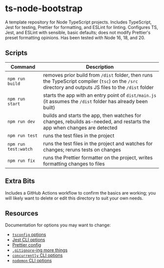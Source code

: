 # ts-node-bootstrap

A template repository for Node TypeScript projects. Includes TypeScript, Jest for testing, Prettier for formatting, and ESLint for linting. Configures TS, Jest, and ESLint with sensible, basic defaults; does not modify Prettier's preset formatting opinions. Has been tested with Node 16, 18, and 20.

## Scripts

| Command              | Description                                                                                                                                                                                             |
| -------------------- | ------------------------------------------------------------------------------------------------------------------------------------------------------------------------------------------------------- |
| `npm run build`      | removes prior build from `/dist` folder, then runs the TypeScript compiler (`tsc`) on the `/src` directory and outputs JS files to the `/dist` folder                                                   |
| `npm run start`      | starts the app with an entry point of `dist/main.js` (it assumes the `/dist` folder has already been built)                                                                                             |
| `npm run dev`        | builds and starts the app, then watches for changes, rebuilds as-needed, and restarts the app when changes are detected                                                                                  |
| `npm run test`       | runs the test files in the project                                                                                                                                                                      |
| `npm run test:watch` | runs the test files in the project and watches for changes; reruns tests on changes                                                                                                                     |
| `npm run fix`        | runs the Prettier formatter on the project, writes formatting changes to files |

## Extra Bits

Includes a GitHub Actions workflow to confirm the basics are working; you will likely want to delete or edit this directory to suit your own needs.

## Resources

Documentation for options you may want to change:

- [`tsconfig` options](https://www.typescriptlang.org/docs/handbook/tsconfig-json.html)
- [Jest CLI options](https://jestjs.io/docs/cli)
- [Prettier config](https://prettier.io/docs/en/configuration.html)
- [`.gitignore`-ing more things](https://github.com/github/gitignore/blob/main/Node.gitignore)
- [`concurrently` CLI options](https://www.npmjs.com/package/concurrently)
- [`nodemon` CLI options](https://www.npmjs.com/package/nodemon)

